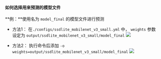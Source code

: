 #### 如何选择用来预测的模型文件
**例：**使用名为 `model_final` 的模型文件进行预测

- 方法1：
  在`./configs/ssdlite_mobilenet_v3_small.yml` 中， `weights` 参数设定为 `output/ssdlite_mobilenet_v3_small/model_final`
  ![](https://ai-studio-static-online.cdn.bcebos.com/02c3521893314236b0f6bbc6066d751d6451313e0ce146838ff689d7366f675d)

  

- 方法2：
执行命令后添加 `-o weights=output/ssdlite_mobilenet_v3_small/model_final`
![](https://ai-studio-static-online.cdn.bcebos.com/289b0ef2f47b4225af17ab95b64a17ac1c312c49fa544c798c841d00205e245f)